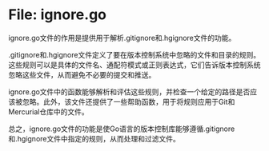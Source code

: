 # File: ignore.go

ignore.go文件的作用是提供用于解析.gitignore和.hgignore文件的功能。

.gitignore和.hgignore文件定义了要在版本控制系统中忽略的文件和目录的规则。这些规则可以是具体的文件名、通配符模式或正则表达式，它们告诉版本控制系统忽略这些文件，从而避免不必要的提交和推送。

ignore.go文件中的函数能够解析和评估这些规则，并检查一个给定的路径是否应该被忽略。此外，该文件还提供了一些帮助函数，用于将规则应用于Git和Mercurial仓库中的文件。

总之，ignore.go文件的功能是使Go语言的版本控制库能够遵循.gitignore和.hgignore文件中指定的规则，从而处理和过滤文件。

